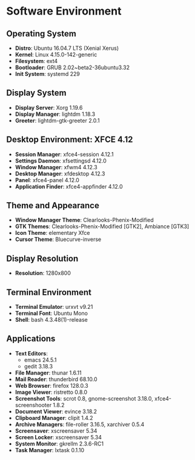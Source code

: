 # Software Environment

## Operating System
- **Distro**: Ubuntu 16.04.7 LTS (Xenial Xerus)
- **Kernel**: Linux 4.15.0-142-generic
- **Filesystem**: ext4
- **Bootloader**: GRUB 2.02~beta2-36ubuntu3.32
- **Init System**: systemd 229

## Display System
- **Display Server**: Xorg 1.19.6
- **Display Manager**: lightdm 1.18.3
- **Greeter**: lightdm-gtk-greeter 2.0.1

## Desktop Environment: XFCE 4.12
- **Session Manager**: xfce4-session 4.12.1
- **Settings Daemon**: xfsettingsd 4.12.0
- **Window Manager**: xfwm4 4.12.3
- **Desktop Manager**: xfdesktop 4.12.3
- **Panel**: xfce4-panel 4.12.0
- **Application Finder**: xfce4-appfinder 4.12.0

## Theme and Appearance
- **Window Manager Theme**: Clearlooks-Phenix-Modified
- **GTK Themes**: Clearlooks-Phenix-Modified [GTK2], Ambiance [GTK3]
- **Icon Theme**: elementary Xfce
- **Cursor Theme**: Bluecurve-inverse

## Display Resolution
- **Resolution**: 1280x800

## Terminal Environment
- **Terminal Emulator**: urxvt v9.21
- **Terminal Font**: Ubuntu Mono
- **Shell**: bash 4.3.48(1)-release

## Applications
- **Text Editors**:
  - emacs 24.5.1
  - gedit 3.18.3
- **File Manager**: thunar 1.6.11
- **Mail Reader**: thunderbird 68.10.0
- **Web Browser**: firefox 128.0.3
- **Image Viewer**: ristretto 0.8.0
- **Screenshot Tools**: scrot 0.8, gnome-screenshot 3.18.0, xfce4-screenshooter 1.8.2
- **Document Viewer**: evince 3.18.2
- **Clipboard Manager**: clipit 1.4.2
- **Archive Managers**: file-roller 3.16.5, xarchiver 0.5.4
- **Screensaver**: xscreensaver 5.34
- **Screen Locker**: xscreensaver 5.34
- **System Monitor**: gkrellm 2.3.6-RC1
- **Task Manager**: lxtask 0.1.10
